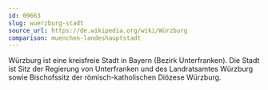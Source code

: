 ```yaml
---
id: 09663
slug: wuerzburg-stadt
source_url: https://de.wikipedia.org/wiki/Würzburg
comparison: muenchen-landeshauptstadt
---
```


Würzburg ist eine kreisfreie Stadt in Bayern (Bezirk Unterfranken). Die Stadt ist Sitz der Regierung von Unterfranken und des Landratsamtes Würzburg sowie Bischofssitz der römisch-katholischen Diözese Würzburg.
